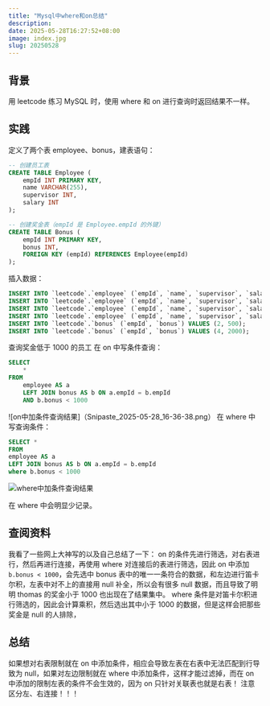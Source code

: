 ```yaml
---
title: "Mysql中where和on总结"
description:
date: 2025-05-28T16:27:52+08:00
image: index.jpg
slug: 20250528
---
```


## 背景

用 leetcode 练习 MySQL 时，使用 where 和 on 进行查询时返回结果不一样。

## 实践

定义了两个表 employee、bonus，建表语句：

```sql
-- 创建员工表
CREATE TABLE Employee (
    empId INT PRIMARY KEY,
    name VARCHAR(255),
    supervisor INT,
    salary INT
);

-- 创建奖金表（empId 是 Employee.empId 的外键）
CREATE TABLE Bonus (
    empId INT PRIMARY KEY,
    bonus INT,
    FOREIGN KEY (empId) REFERENCES Employee(empId)
);
```

插入数据：

```sql
INSERT INTO `leetcode`.`employee` (`empId`, `name`, `supervisor`, `salary`) VALUES (1, 'John', 3, 1000);
INSERT INTO `leetcode`.`employee` (`empId`, `name`, `supervisor`, `salary`) VALUES (2, 'Dan', 3, 2000);
INSERT INTO `leetcode`.`employee` (`empId`, `name`, `supervisor`, `salary`) VALUES (3, 'Brad', NULL, 4000);
INSERT INTO `leetcode`.`employee` (`empId`, `name`, `supervisor`, `salary`) VALUES (4, 'Thomas', 3, 4000);
INSERT INTO `leetcode`.`bonus` (`empId`, `bonus`) VALUES (2, 500);
INSERT INTO `leetcode`.`bonus` (`empId`, `bonus`) VALUES (4, 2000);
```

查询奖金低于 1000 的员工
在 on 中写条件查询：

```sql
SELECT
	*
FROM
	employee AS a
	LEFT JOIN bonus AS b ON a.empId = b.empId
	AND b.bonus < 1000
```

![on中加条件查询结果]（Snipaste_2025-05-28_16-36-38.png）
在 where 中写查询条件：

```sql
SELECT *
FROM
employee AS a
LEFT JOIN bonus AS b ON a.empId = b.empId
where b.bonus < 1000
```

![where中加条件查询结果](Snipaste_2025-05-28_16-36-35.png)

在 where 中会明显少记录。

## 查阅资料

我看了一些网上大神写的以及自己总结了一下：
on 的条件先进行筛选，对右表进行，然后再进行连接，再使用 where 对连接后的表进行筛选，因此 on 中添加`b.bonus < 1000`，会先选中 bonus 表中的唯一一条符合的数据，和左边进行笛卡尔积，左表中对不上的直接用 null 补全，所以会有很多 null 数据，而且导致了明明 thomas 的奖金小于 1000 也出现在了结果集中。
where 条件是对笛卡尔积进行筛选的，因此会计算乘积，然后选出其中小于 1000 的数据，但是这样会把那些奖金是 null 的人排除，

## 总结

如果想对右表限制就在 on 中添加条件，相应会导致左表在右表中无法匹配到行导致为 null，如果对左边限制就在 where 中添加条件，这样才能过滤掉，而在 on 中添加的限制左表的条件不会生效的，因为 on 只针对关联表也就是右表！
注意区分左、右连接！！！
